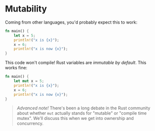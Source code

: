 # Mutability

Coming from other languages, you'd probably expect this to work:

```rust
fn main() {
    let x = 5;
    println!("x is {x}");
    x = 6;
    println!("x is now {x}");
}
```

This code won't compile! Rust variables are *immutable by default*. This works fine:

```rust
fn main() {
    let mut x = 5;
    println!("x is {x}");
    x = 6;
    println!("x is now {x}");
}
```

> *Advanced note!* There's been a long debate in the Rust community about whether `mut` actually stands for "mutable" or "compile time mutex". We'll discuss this when we get into ownership and concurrency.